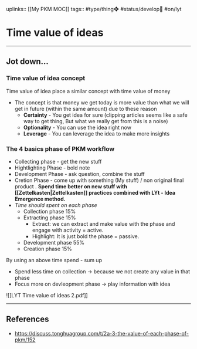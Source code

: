 uplinks:: [[My PKM MOC]]
tags:: #type/thing❖  #status/develop🔧  #on/lyt 

# Time value of ideas
---
## Jot down...
### Time value of idea concept
Time value of idea place a similar concept with time value of money
- The concept is that money we get today is more value than what we will get in future (within the same amount) due to these reason
	- **Certainty** - You get idea for sure (clipping articles seems like a safe way to get thing, But what we really get from this is a noise)
	- **Optionality** - You can use the idea right now
	- **Leverage** - You can leverage the idea to make more insights

### The 4 basics phase of PKM workflow
- Collecting phase - get the new stuff
- Hightlighting Phase - bold note
- Development Phase - ask question, combine the stuff
- Cretion Phase - come up with something (My stuff) / non original final product
.
**Spend time better on new stuff with [[Zettelkasten|Zettelkasten]] practices combined with LYt - Idea Emergence method.**
- *Time should spent on each phase*
	- Collection phase 15%
	- Extracting phase 15% 
		- Extract: we can extract and make value with the phase and engage with activity = active.
		- Highlight: It is just bold the phase = passive.
	- Development phase 55%
	- Creation phase 15%

By using an above time spend - sum up
-  Spend less time on collection -> because we not create any value in that phase
- Focus more on devleopment phase -> play information with idea

![[LYT Time value of ideas 2.pdf]]

---
## References
- https://discuss.tonghuagroup.com/t/2a-3-the-value-of-each-phase-of-pkm/152
